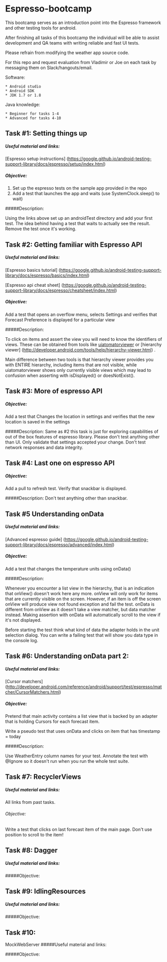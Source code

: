# Espresso-bootcamp

This bootcamp serves as an introduction point into the Espresso framework and other testing tools for android.


After finishing all tasks of this bootcamp the individual will be able to assist development and QA teams with writing reliable and fast UI tests.

Please refrain from modifying the weather app source code.

For this repo and request evaluation from Vladimir or Joe on each task by messaging them on Slack/hangouts/email.

Software:

    * Android studio
    * Android SDK
    * JDK 1.7 or 1.8


Java knowledge:

    * Beginner for tasks 1-4
    * Advanced for tasks 4-10
          
## Task #1: Setting things up

##### Useful  material and links: 

[Espresso setup instructions] (https://google.github.io/android-testing-support-library/docs/espresso/setup/index.html)


##### Objective:
1. Set up the espresso tests on the sample app provided in the repo
2. Add a test that launches the app and waits (use SystemClock.sleep() to wait)

#####Description:

Using the links above set up an androidTest directory and add your first test. The idea behind having a test that waits to actually see the result.
Remove the test once it's working.

## Task #2: Getting familiar with Espresso API


##### Useful  material and links: 

[Espresso basics tutorial]  (https://google.github.io/android-testing-support-library/docs/espresso/basics/index.html) 

[Espresso api cheat sheet] (https://google.github.io/android-testing-support-library/docs/espresso/cheatsheet/index.html)

##### Objective:
Add a test that opens an overflow menu, selects Settings and verifies that Forecast Preference is displayed for a particular view

#####Description:

To click on items and assert the view you will need to know the identifiers of views. These can be obtained from tools like [uiatomatorviewer](http://developer.android.com/tools/testing-support-library/index.html) or [hierarchy viewer] (http://developer.android.com/tools/help/hierarchy-viewer.html) .

Main difference between two tools is that hierarchy viewer provides you with ENTIRE hierarchy, including items that are not visible, while uiatomatorviewer 
shows only currently visible views which may lead to confusion when asserting with isDisplayed() or doesNotExist().


## Task #3: More of espresso API

##### Objective:
Add a test that Changes the location in settings and verifies that the new location is saved in the settings

#####Description:
Same as #2 this task is just for exploring capabilities of out of the box features of espresso library.
Please don't test anything other than UI. Only validate that settings accepted your change. Don't test network responses and data integrity.


## Task #4: Last one on espresso API

##### Objective:
Add a pull to refresh test. Verify that snackbar is displayed.

#####Description:
Don't test anything other than snackbar.

## Task #5 Understanding onData

##### Useful  material and links: 

[Advanced espresso guide] (https://google.github.io/android-testing-support-library/docs/espresso/advanced/index.html)

##### Objective:
Add a test that changes the  temperature units using onData()

#####Description:

Whenever you encounter a list view in the hierarchy, that is an indication that onView() doesn't work here any more. onView will only work for items that are currently visible on the screen.
However, if an item is off the screen onView will produce view not found exception and fail the test.
onData is different from onView as it doesn't take a view matcher, but data matcher instead. 
Making assertion with onData will automatically scroll to the view if it's not displayed.

Before starting the test think what kind of data the adapter holds in the unit selection dialog. You can write a failing test that will show you data type in the console log.

##  Task #6: Understanding onData part 2:

##### Useful  material and links: 

[Cursor matchers] (http://developer.android.com/reference/android/support/test/espresso/matcher/CursorMatchers.html)


##### Objective:
Pretend that main activity contains a list view that is backed by an adapter that is holding Cursors for each forecast item.

Write a pseudo test that uses onData and clicks on item that has timestamp = today

#####Description:

Use WeatherEntry column names for your test.
Annotate the test with @Ignore so it doesn't run when you run the whole test suite.


## Task #7: RecyclerViews

##### Useful  material and links: 

All links from past tasks.

###### Objective:
Write a test that clicks on last forecast item of the main page.
Don't use position to scroll to the item!



## Task #8: Dagger
##### Useful  material and links: 

#####Objective:



## Task #9: IdlingResources
##### Useful  material and links: 

#####Objective:


## Task #10:
MockWebServer
#####Useful  material and links: 

#####Objective:




